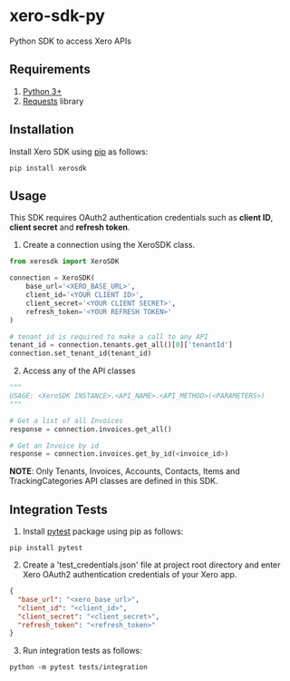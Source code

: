 # xero-sdk-py
Python SDK to access Xero APIs

## Requirements

1. [Python 3+](https://www.python.org/downloads/)
2. [Requests](https://pypi.org/project/requests/) library

## Installation

Install Xero SDK using [pip](https://pypi.org) as follows:

```
pip install xerosdk
```

## Usage

This SDK requires OAuth2 authentication credentials such as 
**client ID**, **client secret** and **refresh token**.

1. Create a connection using the XeroSDK class.

```python
from xerosdk import XeroSDK 

connection = XeroSDK(
    base_url='<XERO_BASE_URL>',
    client_id='<YOUR CLIENT ID>',
    client_secret='<YOUR CLIENT SECRET>',
    refresh_token='<YOUR REFRESH TOKEN>'
)

# tenant_id is required to make a call to any API
tenant_id = connection.tenants.get_all()[0]['tenantId']
connection.set_tenant_id(tenant_id)
```

2. Access any of the API classes

```python
"""
USAGE: <XeroSDK INSTANCE>.<API_NAME>.<API_METHOD>(<PARAMETERS>)
"""

# Get a list of all Invoices
response = connection.invoices.get_all()

# Get an Invoice by id
response = connection.invoices.get_by_id(<invoice_id>)
```

**NOTE**: Only Tenants, Invoices, Accounts, Contacts, Items and TrackingCategories 
API classes are defined in this SDK.

## Integration Tests

1. Install [pytest](https://pypi.org/project/pytest/) package using pip as follows:

```
pip install pytest
```

2. Create a 'test_credentials.json' file at project root directory and enter Xero OAuth2 authentication credentials of 
your Xero app.

```json
{
  "base_url": "<xero_base_url>",
  "client_id": "<client_id>",
  "client_secret": "<client_secret>",
  "refresh_token": "<refresh_token>"
}
```

3. Run integration tests as follows:

```
python -m pytest tests/integration
```
   